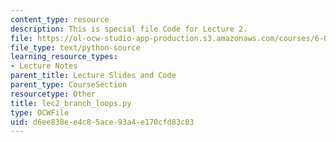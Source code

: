 ```yaml
---
content_type: resource
description: This is special file Code for Lecture 2.
file: https://ol-ocw-studio-app-production.s3.amazonaws.com/courses/6-0001-introduction-to-computer-science-and-programming-in-python-fall-2016/d6ee838ee4c85ace93a4e170cfd83c03_lec2_branch_loops.py
file_type: text/python-source
learning_resource_types:
- Lecture Notes
parent_title: Lecture Slides and Code
parent_type: CourseSection
resourcetype: Other
title: lec2_branch_loops.py
type: OCWFile
uid: d6ee838e-e4c8-5ace-93a4-e170cfd83c03
---
```


